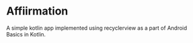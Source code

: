 # Affiirmation
A simple kotlin app implemented using recyclerview as a part of Android Basics in Kotlin.
